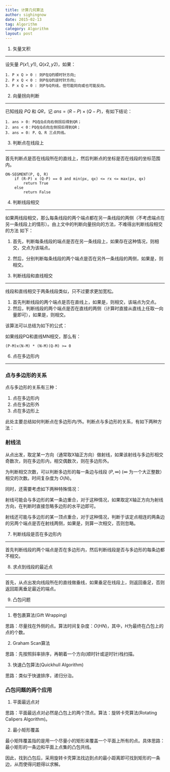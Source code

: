 ```yaml
---
title: 计算几何算法
author: sighingnow
date: 2015-02-13
tag: Algorithm
category: Algorithm
layout: post
---
```


1. 矢量叉积
-------------

设矢量 $P(x1, y1)$, $Q(x2, y2)$，如果：

    1. P x Q > 0 : 则P在Q的顺时针方向;
    2. P x Q < 0 : 则P在Q的逆时针方向;
    3. P x Q = 0 : 则P与Q共线，但可能同向或也可能反向。

2. 向量拐向判断
----------------

已知线段 $PQ$ 和 $QR$，记 $ans = (R-P) \times (Q-P)$，有如下结论：

    1. ans > 0: PQ在Q点向右侧拐后得到QR；
    2. ans < 0：PQ在Q点向左侧拐后得到QR；
    3. ans = 0: P、Q、R 三点共线。

<!--more-->

3. 判断点在线段上
------------------

首先判断点是否在线段所在的直线上，然后判断点的坐标是否在线段的坐标范围内。

~~~
ON-SEGMENT(P, Q, R)
    if (R-P) x (Q-P) == 0 and min(px, qx) <= rx <= max(px, qx)
        return True
    else
        return False
~~~

4. 判断线段相交
----------------

如果两线段相交，那么每条线段的两个端点都在另一条线段的两侧（不考虑端点在另一条线段上的情形）。由上文中的判断向量拐向的方法，不难得出判断线段相交的方法
如下：

1. 首先，判断每条线段的端点是否在另一条线段上，如果存在这种情况，则相交，交点为该端点。
2. 然后，分别判断每条线段的两个端点是否在另外一条线段的两侧，如果是，则相交。

5. 判断线段和直线相交
----------------------

线段和直线相交于两条线段类似，只不过要求更加宽松。

1. 首先判断线段的两个端点是否在直线上，如果是，则相交，该端点为交点。
2. 然后，判断线段的两个端点是否在直线的两侧（计算时直接从直线上任取一向量即可），如果是，则相交。

该算法可以总结为如下的公式：

如果线段PQ和直线MN相交，那么有：

    (P-M)x(N-M) * (N-M)(Q-M) >= 0

6. 点在多边形内
----------------

### 点与多边形的关系

点与多边形的关系有三种：

1. 点在多边形内
2. 点在多边形外
3. 点在多边形上

此处主要总结如何判断点在多边形内/外。判断点与多边形的关系，有如下两种方法：

### 射线法

从点出发，取定某一方向（通常取X轴正方向）做射线，如果该射线与多边形相交奇数次，则在多边形内，相交偶数次，则在多边形外。

为判断相交次数，可以判断多边形的每一条边与线段 $(P,\infty)$ ($\infty$ 为一个大正整数）相交的次数。时间复杂度为 $O(N)$。

同时，还需要考虑如下两种特殊情况：

射线可能会与多边形的某一条边重合，对于这种情况，如果取定X轴正方向为射线方向，在判断时直接忽略多边形的水平边即可。

射线还可能与多边形的某一顶点重合，对于这种情况，判断于该定点相连的两条边的另两个端点是否在射线两侧，如果是，则算一次相交，否则忽略。

7. 判断线段是否在多边形内
--------------------------

首先判断线段的两个端点是否在多边形内，然后判断线段是否与多边形的每条边都不相交。

8. 求点到线段的最近点
-----------------------

首先，从点出发向线段所在的直线做垂线，如果垂足在线段上，则返回垂足，否则返回距离垂足最近的端点。

9. 凸包问题
-----------

1. 卷包裹算法(Gift Wrapping)

思路：尽量找在外侧的点。算法时间复杂度：$O(HN)$，其中，$H$为最终在凸包上的点的个数。

2. Graham Scan算法

思路：先按照斜率排序，再朝着一个方向(顺时针或逆时针)栈扫描。

3. 快速凸包算法(Quickhull Algorithm)

思路：类似于快速排序，递归分治。

### 凸包问题的两个应用

1. 平面最远点对

思路：平面最远点对必然是凸包上的两个顶点。算法：旋转卡壳算法(Rotating Calipers Algorithm)。

2. 最小矩形覆盖

最小矩阵覆盖指的是用一个尽量小的矩形来覆盖一个平面上所有的点。具体思路：最小矩形的一条边和平面上点集的凸包共线。

因此，找到凸包后，采用旋转卡壳算法找边到点的最小距离即可找到矩形的一条边，从而使得问题得以求解。




